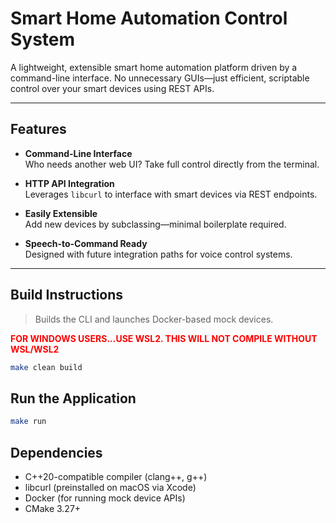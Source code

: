 # Smart Home Automation Control System

A lightweight, extensible smart home automation platform driven by a command-line interface. No unnecessary GUIs—just efficient, scriptable control over your smart devices using REST APIs.

---

## Features

- **Command-Line Interface**  
  Who needs another web UI? Take full control directly from the terminal.

- **HTTP API Integration**  
  Leverages `libcurl` to interface with smart devices via REST endpoints.

- **Easily Extensible**  
  Add new devices by subclassing—minimal boilerplate required.

- **Speech-to-Command Ready**  
  Designed with future integration paths for voice control systems.

---

## Build Instructions

> Builds the CLI and launches Docker-based mock devices.

<b><span style="color:red">FOR WINDOWS USERS...USE WSL2. THIS WILL NOT COMPILE WITHOUT WSL/WSL2</span></b>
```bash
make clean build
```

## Run the Application
```bash
make run
```

## Dependencies
* C++20-compatible compiler (clang++, g++)
* libcurl (preinstalled on macOS via Xcode)
* Docker (for running mock device APIs)
* CMake 3.27+
